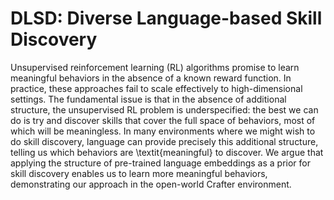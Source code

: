 # DLSD: Diverse Language-based Skill Discovery

Unsupervised reinforcement learning (RL) algorithms promise to learn meaningful behaviors in the absence of a known reward function. In practice, these approaches fail to scale effectively to high-dimensional settings. The fundamental issue is that in the absence of additional structure, the unsupervised RL problem is underspecified: the best we can do is try and discover skills that cover the full space of behaviors, most of which will be meaningless. In many environments where we might wish to do skill discovery, language can provide precisely this additional structure, telling us which behaviors are \textit{meaningful} to discover. We argue that applying the structure of pre-trained language embeddings as a prior for skill discovery enables us to learn more meaningful behaviors, demonstrating our approach in the open-world Crafter environment.

